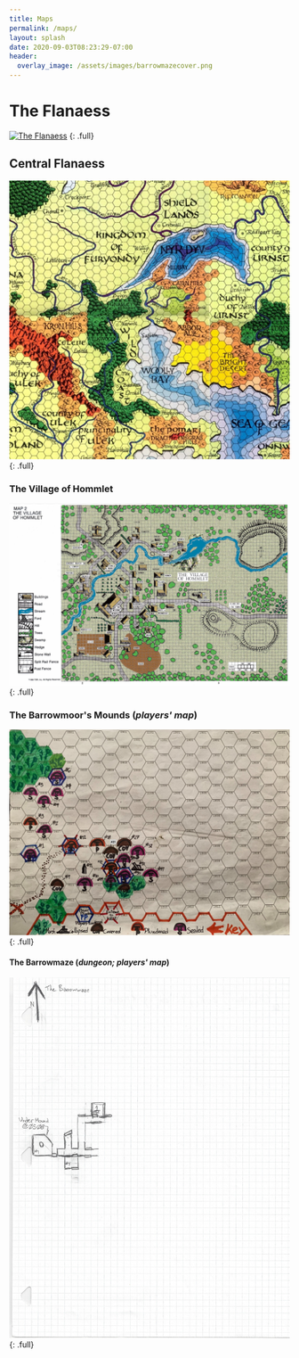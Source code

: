 ```yaml
---
title: Maps
permalink: /maps/
layout: splash
date: 2020-09-03T08:23:29-07:00
header:
  overlay_image: /assets/images/barrowmazecover.png
---
```


# The Flanaess

[![The Flanaess](https://i.imgur.com/mHK0PZI.jpg)](https://i.imgur.com/mHK0PZI.jpg)
{: .full}

## Central Flanaess

[![Central Flanaess](/assets/images/centralflanaessmap.jpg)](/assets/images/centralflanaessmap.jpg)
{: .full}


### The Village of Hommlet

[![The village of Hommlet](/assets/images/villagehommletmap.jpg)](/assets/images/villagehommletmap.jpg)
{: .full}


### The Barrowmoor's Mounds (_players' map_)

[![The Barrowmounds](/assets/images/barrowmoundsplayermap.2020.12.08.jpg)](/assets/images/barrowmoundsplayermap.2020.12.08.jpg)
{: .full}


#### The Barrowmaze (_dungeon; players' map_)

[![The Barrowmaze](/assets/images/barrowmazeplayermap.jpg)](/assets/images/barrowmazeplayermap.jpg)
{: .full}
